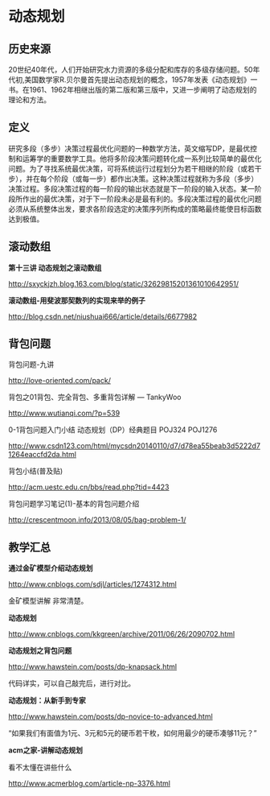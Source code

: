 # 动态规划



## 历史来源
20世纪40年代，人们开始研究水力资源的多级分配和库存的多级存储问题。50年代初,美国数学家R.贝尔曼首先提出动态规划的概念，1957年发表《动态规划》一书。在1961、1962年相继出版的第二版和第三版中，又进一步阐明了动态规划的理论和方法。



## 定义
研究多段（多步）决策过程最优化问题的一种数学方法，英文缩写DP，是最优控制和运筹学的重要数学工具。他将多阶段决策问题转化成一系列比较简单的最优化问题。为了寻找系统最优决策，可将系统运行过程划分为若干相继的阶段（或若干步），并在每个阶段（或每一步）都作出决策。这种决策过程就称为多段（多步）决策过程。多段决策过程的每一阶段的输出状态就是下一阶段的输入状态。某一阶段所作出的最优决策，对于下一阶段未必是最有利的。多段决策过程的最优化问题必须从系统整体出发，要求各阶段选定的决策序列所构成的策略最终能使目标函数达到极值。 


## 滚动数组
**第十三讲 动态规划之滚动数组**
>
http://sxyckjzh.blog.163.com/blog/static/32629815201361010642951/

**滚动数组-用斐波那契数列的实现来举的例子**
>
http://blog.csdn.net/niushuai666/article/details/6677982

## 背包问题
背包问题-九讲
>
http://love-oriented.com/pack/

背包之01背包、完全背包、多重背包详解 — TankyWoo
>
http://www.wutianqi.com/?p=539

0-1背包问题入门小结 动态规划（DP）经典题目 POJ324 POJ1276
>
http://www.csdn123.com/html/mycsdn20140110/d7/d78ea55beab3d5222d71264eaccfd2da.html

背包小结(普及贴)
>
http://acm.uestc.edu.cn/bbs/read.php?tid=4423

背包问题学习笔记(1)-基本的背包问题介绍
>
http://crescentmoon.info/2013/08/05/bag-problem-1/

## 教学汇总


**通过金矿模型介绍动态规划**
>
http://www.cnblogs.com/sdjl/articles/1274312.html

金矿模型讲解 非常清楚。

**动态规划**
>
http://www.cnblogs.com/kkgreen/archive/2011/06/26/2090702.html


**动态规划之背包问题**
>
http://www.hawstein.com/posts/dp-knapsack.html

代码详实，可以自己敲完后，进行对比。


**动态规划：从新手到专家**
>
http://www.hawstein.com/posts/dp-novice-to-advanced.html

“如果我们有面值为1元、3元和5元的硬币若干枚，如何用最少的硬币凑够11元？”


**acm之家-讲解动态规划**

看不太懂在讲些什么
>
http://www.acmerblog.com/article-np-3376.html